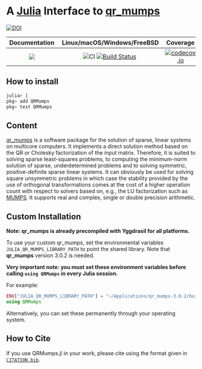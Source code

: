 # A [Julia](http://julialang.org) Interface to [qr_mumps](http://buttari.perso.enseeiht.fr/qr_mumps/)

[![DOI](https://img.shields.io/badge/DOI-10.5281%2Fzenodo.4716114-blue)](https://doi.org/10.5281/zenodo.4716114)

| **Documentation** | **Linux/macOS/Windows/FreeBSD** | **Coverage** |
|:-----------------:|:-------------------------------:|:------------:|
| [![](https://img.shields.io/badge/docs-dev-blue.svg)](https://JuliaSmoothOptimizers.github.io/QRMumps.jl/dev) | ![CI](https://github.com/JuliaSmoothOptimizers/QRMumps.jl/workflows/CI/badge.svg?branch=master) [![Build Status](https://img.shields.io/cirrus/github/JuliaSmoothOptimizers/QRMumps.jl?logo=Cirrus%20CI)](https://cirrus-ci.com/github/JuliaSmoothOptimizers/QRMumps.jl) | [![codecov.io](https://codecov.io/github/JuliaSmoothOptimizers/QRMumps.jl/coverage.svg?branch=master)](https://codecov.io/github/JuliaSmoothOptimizers/QRMumps.jl?branch=master) |

## How to install

```julia
julia> ]
pkg> add QRMumps
pkg> test QRMumps
```

## Content

[qr_mumps](http://buttari.perso.enseeiht.fr/qr_mumps/) is a software package for the solution of sparse, linear systems on multicore computers.
It implements a direct solution method based on the QR or Cholesky factorization of the input matrix. 
Therefore, it is suited to solving sparse least-squares problems, to computing the minimum-norm solution of sparse, underdetermined problems and to solving symmetric, positive-definite sparse linear systems.
It can obviously be used for solving square unsymmetric problems in which case the stability provided by the use of orthogonal transformations comes at the cost of a higher operation count with respect to solvers based on, e.g., the LU factorization such as [MUMPS](http://mumps.enseeiht.fr/).
It supports real and complex, single or double precision arithmetic.

## Custom Installation

**Note: qr_mumps is already precompiled with Yggdrasil for all platforms.**

To use your custom qr_mumps, set the environmental variables `JULIA_QR_MUMPS_LIBRARY_PATH`
to point the shared library. Note that **qr\_mumps** version 3.0.2 is needed.

**Very important note: you must set these environment variables before
calling `using QRMumps` in every Julia session.**

For example:
```julia
ENV["JULIA_QR_MUMPS_LIBRARY_PATH"] = "~/Applications/qr_mumps-3.0.2/build/lib"
using QRMumps
```

Alternatively, you can set these permanently through your operating system.

## How to Cite

If you use QRMumps.jl in your work, please cite using the format given in [`CITATION.bib`](https://github.com/JuliaSmoothOptimizers/QRMumps.jl/blob/master/CITATION.bib).
